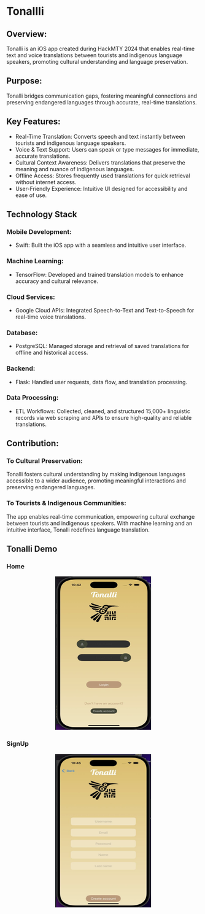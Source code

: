 # Tonallli

## Overview:
Tonalli is an iOS app created during HackMTY 2024 that enables real-time text and voice translations between tourists and indigenous language speakers, promoting cultural understanding and language preservation.

## Purpose:
Tonalli bridges communication gaps, fostering meaningful connections and preserving endangered languages through accurate, real-time translations.

## Key Features:
 * Real-Time Translation: Converts speech and text instantly between tourists and indigenous language speakers.
 * Voice & Text Support: Users can speak or type messages for immediate, accurate translations.
 * Cultural Context Awareness: Delivers translations that preserve the meaning and nuance of indigenous languages.
 * Offline Access: Stores frequently used translations for quick retrieval without internet access.
 * User-Friendly Experience: Intuitive UI designed for accessibility and ease of use.

## Technology Stack
### Mobile Development:
* Swift: Built the iOS app with a seamless and intuitive user interface.
  
### Machine Learning:
* TensorFlow: Developed and trained translation models to enhance accuracy and cultural relevance.

### Cloud Services:
* Google Cloud APIs: Integrated Speech-to-Text and Text-to-Speech for real-time voice translations.

### Database:
* PostgreSQL: Managed storage and retrieval of saved translations for offline and historical access.

### Backend:
* Flask: Handled user requests, data flow, and translation processing.

### Data Processing:
* ETL Workflows: Collected, cleaned, and structured 15,000+ linguistic records via web scraping and APIs to ensure high-quality and reliable translations.

## Contribution:

### To Cultural Preservation:
Tonalli fosters cultural understanding by making indigenous languages accessible to a wider audience, promoting meaningful interactions and preserving endangered languages.

### To Tourists & Indigenous Communities:
The app enables real-time communication, empowering cultural exchange between tourists and indigenous speakers. With machine learning and an intuitive interface, Tonalli redefines language translation.

## Tonalli Demo

### Home
<div align = "center"> 
  <img src = "images/home.jpg" width = "250" height = "400">
</div>

### SignUp
<div align = "center"> 
  <img src = "images/signUp.jpg" width = "250" height = "400">
</div>

